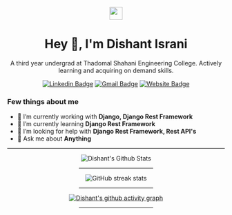 <p align="center"><img height="30" src="https://forthebadge.com/images/badges/its-not-a-lie-if-you-believe-it.svg"/></p>
<h1 align="center">Hey 👋, I'm Dishant Israni</h1>
<p align="center">A third year undergrad at Thadomal Shahani Engineering College. Actively learning and acquiring on demand skills.</p>

<div align="center">

[![Linkedin Badge](https://img.shields.io/badge/-DishantIsrani-blue?style=flat-square&logo=Linkedin&logoColor=white&link=https://www.linkedin.com/in/DishantIsrani/)](https://www.linkedin.com/in/dishantisrani/)
[![Gmail Badge](https://img.shields.io/badge/-isranidishant14@gmail.com-c14438?style=flat-square&logo=Gmail&logoColor=white&link=mailto:isranidishant14@gmail.com)](mailto:isranidishant14@gmail.com)
[![Website Badge](https://img.shields.io/badge/-Website-green?style=flat-square&logo=google-chrome&logoColor=white&link=https://dishantisrani.github.io/Dishant-Portfolio/)](https://dishantisrani.github.io/Dishant-Portfolio/)

</div>

### Few things about me

- 🔭 I’m currently working with <b>Django, Django Rest Framework</b>
- 🌱 I’m currently learning <b>Django Rest Framework</b>
- 🤔 I’m looking for help with <b>Django Rest Framework, Rest API's</b>
- 💬 Ask me about <b>Anything</b>
<hr>


<div align="center">
  
![Dishant's Github Stats](https://github-readme-stats.vercel.app/api?username=DishantIsrani&show_icons=true&theme=Gradient)

<div align="center"><hr width=34%></div>

![GitHub streak stats](https://github-readme-streak-stats.herokuapp.com/?user=DishantIsrani) 

<div align="center"><hr width=34%></div>

[![Dishant's github activity graph](https://activity-graph.herokuapp.com/graph?username=DishantIsrani&theme=xcode)](https://git.io/DishantIsrani)

<div align="center"><hr width=34%></div>

</div>